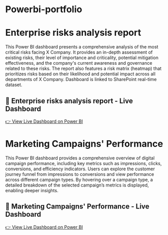 # Powerbi-portfolio

# Enterprise risks analysis report
This Power BI dashboard presents a comprehensive analysis of the most critical risks facing X Company. It provides an in-depth assessment of existing risks, their level of importance and criticality, potential mitigation effectiveness, and the company's current awareness and governance related to these risks.
The report also features a risk matrix (heatmap) that prioritizes risks based on their likelihood and potential impact across all departments of X Company. Dashboard is linked to SharePoint real-time dataset.

## 🔗 Enterprise risks analysis report - Live Dashboard
[👉 View Live Dashboard on Power BI](https://app.powerbi.com/view?r=eyJrIjoiMTQ3YTI2NzktZjY2MS00YjE1LWIyZjctNGM4ZjA5MTRlYzIyIiwidCI6ImNiNzJjNTRlLTRhMzEtNGQ5ZS1iMTRhLTFlYTM2ZGZhYzk0YyIsImMiOjF9)

# Marketing Campaigns' Performance
This Power BI dashboard provides a comprehensive overview of digital campaign performance, including key metrics such as impressions, clicks, conversions, and efficiency indicators. Users can explore the customer journey funnel from impressions to conversions and view performance across different campaign types. 
By hovering over a campaign type, a detailed breakdown of the selected campaign’s metrics is displayed, enabling deeper insights. 

## 🔗 Marketing Campaigns' Performance - Live Dashboard
[👉 View Live Dashboard on Power BI](https://app.powerbi.com/view?r=eyJrIjoiYzYyNjA1ZmMtYWJiMi00MDhiLWE0MjctMzIyOWRhMjM3ZGFlIiwidCI6ImNiNzJjNTRlLTRhMzEtNGQ5ZS1iMTRhLTFlYTM2ZGZhYzk0YyIsImMiOjF9) 
